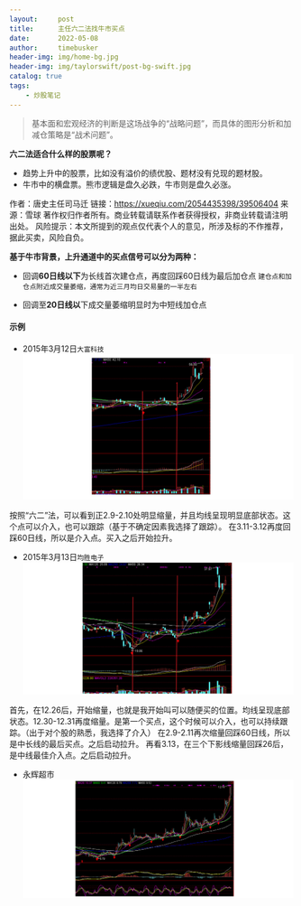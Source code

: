 ```yaml
---
layout:     post
title:      主任六二法找牛市买点
date:       2022-05-08
author:     timebusker
header-img: img/home-bg.jpg
header-img: img/taylorswift/post-bg-swift.jpg
catalog: true
tags:
    - 炒股笔记
---  
```


> 基本面和宏观经济的判断是这场战争的“战略问题”，而具体的图形分析和加减仓策略是“战术问题”。

**六二法适合什么样的股票呢？**
- 趋势上升中的股票，比如没有溢价的绩优股、题材没有兑现的题材股。
- 牛市中的横盘票。熊市逻辑是盘久必跌，牛市则是盘久必涨。


作者：唐史主任司马迁
链接：https://xueqiu.com/2054435398/39506404
来源：雪球
著作权归作者所有。商业转载请联系作者获得授权，非商业转载请注明出处。
风险提示：本文所提到的观点仅代表个人的意见，所涉及标的不作推荐，据此买卖，风险自负。

**基于牛市背景，上升通道中的买点信号可以分为两种：**
- 回调**60日线以下**为长线首次建仓点，再度回踩60日线为最后加仓点
    `建仓点和加仓点附近成交量萎缩，通常为近三月均日交易量的一半左右`

- 回调至**20日线以**下成交量萎缩明显时为中短线加仓点

#### 示例
- 2015年3月12日`大富科技`
![image](/img/gupiao/timebusker_20220508203442.png)  

按照“六二”法，可以看到正2.9-2.10处明显缩量，并且均线呈现明显底部状态。这个点可以介入，也可以跟踪（基于不确定因素我选择了跟踪）。
在3.11-3.12再度回踩60日线，所以是介入点。买入之后开始拉升。


- 2015年3月13日`均胜电子`
![image](/img/gupiao/timebusker_20220508204034.png)  

首先，在12.26后，开始缩量，也就是我开始叫可以随便买的位置。均线呈现底部状态。12.30-12.31再度缩量。是第一个买点，这个时候可以介入，也可以持续跟踪。（出于对个股的熟悉，我选择了介入）
在2.9-2.11再次缩量回踩60日线，所以是中长线的最后买点。之后启动拉升。
再看3.13，在三个下影线缩量回踩26后，是中线最佳介入点。之后启动拉升。

- 永辉超市
![image](/img/gupiao/timebusker_20220508204316.png)  

